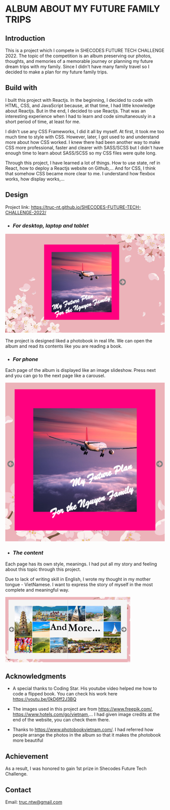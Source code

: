 # **ALBUM ABOUT MY FUTURE FAMILY TRIPS**

## **Introduction**

This is a project which I compete in SHECODES FUTURE TECH CHALLENGE 2022. The topic of the competition is an album 
preserving our photos, thoughts, and memories of a memorable journey or planning my future dream trips with my family. Since I didn't have many family travel so I decided to make a plan for my future family trips. 

## **Build with**

I built this project with Reactjs. In the beginning, I decided to code with HTML, CSS, and JavaScript because, at that time, I had little knowledge about Reactjs. But in the end, I decided to use Reactjs. That was an interesting experience when I had to learn and code simultaneously in a short period of time, at least for me.

I didn't use any CSS Frameworks, I did it all by myself. At first, it took me too much time to style with CSS. However, later, I got used to and understand more about how CSS worked.
I knew there had been another way to make CSS more professional, faster and clearer with SASS/SCSS but I didn't have enough time to learn about SASS/SCSS so my CSS files were quite long.

Through this project, I have learned a lot of things. How to use state, ref in React, how to deploy a Reactjs website on Github,... And for CSS, I think that somehow CSS became more clear to me. I understand how flexbox works, how display works,...

## **Design**

Project link: https://truc-nt.github.io/SHECODES-FUTURE-TECH-CHALLENGE-2022/

* ### *For desktop, laptop and tablet* ##

![This is the cover of the album](./src/assets/img/cover.png)

The project is designed liked a photobook in real life. We can open the album and read its contents like you are reading a book.

* ### *For phone* ###

Each page of the album is displayed like an image slideshow. Press next and you can go to the next page like a carousel.

![This is album's pages](./src/assets/img/phone.png)

* ### *The content* ###

Each page has its own style, meanings. I had put all my story and feeling about this topic through this project.

Due to lack of writing skill in English, I wrote my thought in my mother tongue - VietNamese. I want to express the story of myself in the most complete and meaningful way.

![This is album's pages](./src/assets/img/content.png)

## **Acknowledgments**

* A special thanks to Coding Star. His youtube video helped me how to code a flipped book. You can check his work here https://youtu.be/0kD6ff2J3BQ 

* The images used in this project are from https://www.freepik.com/, https://www.hotels.com/go/vietnam,... I had given image credits at the end of the website, you can check them there.

* Thanks to https://www.photobookvietnam.com/. I had referred how people arrange the photos in the album so that it makes the photobook more beautiful

## **Achievement**

As a result, I was honored to gain 1st prize in Shecodes Future Tech Challenge.

## **Contact**

Email: truc.ntw@gmail.com









